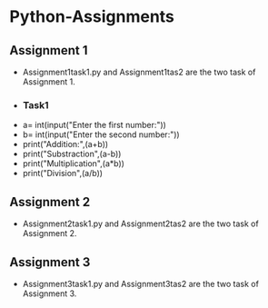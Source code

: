 # Python-Assignments

## Assignment 1
- Assignment1task1.py and Assignment1tas2 are the two task of Assignment 1.
- ### Task1
- a= int(input("Enter the first number:"))
- b= int(input("Enter the second number:"))
- print("Addition:",(a+b))
- print("Substraction",(a-b))
- print("Multiplication",(a*b))
- print("Division",(a/b))

## Assignment 2
- Assignment2task1.py and Assignment2tas2 are the two task of Assignment 2. 

## Assignment 3
- Assignment3task1.py and Assignment3tas2 are the two task of Assignment 3. 
